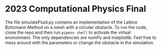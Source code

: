 # 2023 Computational Physics Final

The file simulateFluid.py contains an implementation of the Lattice Boltzmann Method on a mesh with a circular obstacle. 
To run the code, clone the repo and then run `pipenv shell` to activate the virtual environment. The only dependencies are numPy and matplotlib.
Feel free to mess around with the parameters or change the obstacle in the simulation. 
